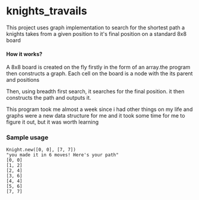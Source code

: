 # knights_travails

This project uses graph implementation to search for the shortest path a knights takes 
from a given position to it's final position on a standard 8x8 board 

#### How it works?

A 8x8 board is created on the fly firstly in the form of an array.the program then constructs a graph.
Each cell on the board is a node with the its parent and positions

Then, using breadth first search, it searches for the final position. it then constructs the path and outputs it.

This program took me almost a week since i had other things on my life and graphs were a new data structure for me and it took some time for me to figure it out, but it was worth learning

### Sample usage

```
Knight.new([0, 0], [7, 7])
"you made it in 6 moves! Here's your path"
[0, 0]
[1, 2]
[2, 4]
[3, 6]
[4, 4]
[5, 6]
[7, 7]
